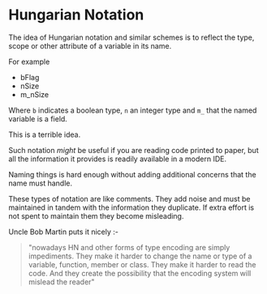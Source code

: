 # Hungarian Notation

The idea of Hungarian notation and similar schemes is to reflect the type, scope or other attribute of a variable in its name.

For example

* bFlag
* nSize
* m_nSize

Where `b` indicates a boolean type, `n` an integer type and `m_` that the named variable is a field.

This is a terrible idea.

Such notation *might* be useful if you are reading code printed to paper, but all the information it provides is readily available in a modern IDE. 

Naming things is hard enough without adding additional concerns that the name must handle.

These types of notation are like comments. They add noise and must be maintained in tandem with the information they duplicate. If extra effort is not spent to maintain them they become misleading.

Uncle Bob Martin puts it nicely :-

> "nowadays HN and other forms of type encoding are simply impediments. They make it harder to change the name or type of a variable, function, member or class. They make it harder to read the code. And they create the possibility that the encoding system will mislead the reader"
